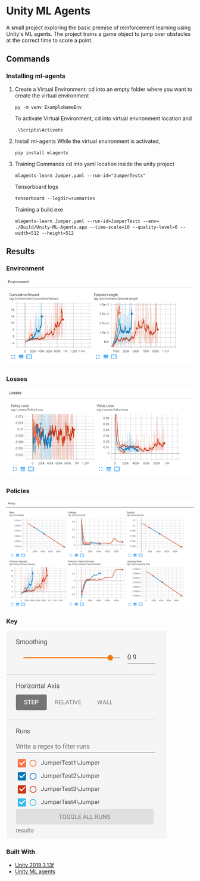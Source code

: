 # Unity ML Agents

A small project exploring the basic premise of reinforcement learning using Unity's ML agents. The project trains a game object to jump over obstacles at the correct time to score a point.

## Commands

### Installing ml-agents

1. Create a Virtual Environment:
    cd into an empty folder where you want to create the virtual environment
    ```
    py -m venv ExampleNameEnv
    ```
    To activate Virtual Environment, cd into virtual environment location and
    ```
    .\Scripts\Activate
    ```

2. Install ml-agents
    While the virtual environment is activated,
    ```
    pip install mlagents
    ```

3. Training Commands
    cd into yaml location inside the unity project
    ```
    mlagents-learn Jumper.yaml --run-id="JumperTestx"
    ```
    Tensorboard logs
    ```
    tensorboard --logdir=summaries
    ```
    Training a build.exe
    ```
    mlagents-learn Jumper.yaml --run-id=JumperTestx --env= ./Build/Unity-ML-Agents.app --time-scale=10 --quality-level=0 --width=512 --height=512
    ```

## Results

### Environment
![](/Readme_assets/Env.png)

### Losses
![](/Readme_assets/losses.png)

### Policies
![](/Readme_assets/Policies.png)

### Key
![](/Readme_assets/Key.png)

### Built With

* [Unity 2019.3.13f](https://unity.com/)
* [Unity ML agents](https://github.com/Unity-Technologies/ml-agents)